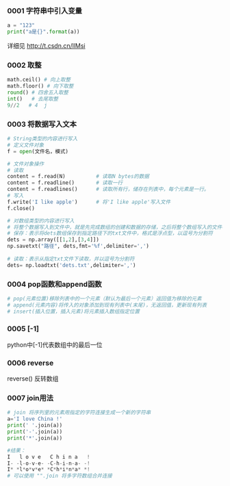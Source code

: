 ### 0001  字符串中引入变量

```python
a = "123"
print("a是{}".format(a))
```

详细见  http://t.csdn.cn/llMsi

### 0002 取整

```python
math.ceil() # 向上取整
math.floor() # 向下取整
round() # 四舍五入取整
int()   # 去尾取整
9//2   # 4  j
```

### 0003 将数据写入文本

```python
# String类型的内容进行写入
# 定义文件对象
f = open(文件名，模式)

# 文件对象操作
# 读取
content = f.read(N)          # 读取N bytes的数据
content = f.readline()       # 读取一行
content = f.readlines()      # 读取所有行，储存在列表中，每个元素是一行。
# 写入
f.write('I like apple')      # 将'I like apple'写入文件
f.close()

# 对数组类型的内容进行写入
# 将整个数据写入到文件中，就是先完成数组的创建和数据的存储，之后将整个数组写入的文件中。
# 保存：表示将dets数组保存到指定路径下的txt文件中，格式是浮点型，以逗号为分割符
dets = np.array([[1,2],[3,4]])
np.savetxt("路径", dets,fmt='%f',delimiter=',')
 
# 读取：表示从指定txt文件下读取，并以逗号为分割符
dets= np.loadtxt('dets.txt',delimiter=',')

```

### 0004 pop函数和append函数

```python
# pop(元素位置)移除列表中的一个元素（默认为最后一个元素）返回值为移除的元素
# append(元素内容)将传入的对象添加到现有列表中(末尾)，无返回值，更新现有列表
# insert(插入位置，插入元素)将元素插入数组指定位置
```

### 0005 [-1]

python中[-1]代表数组中的最后一位

### 0006 reverse

reverse() 反转数组

### 0007 join用法

```python
# join 将序列里的元素用指定的字符连接生成一个新的字符串
a='I love China !'
print(' '.join(a))
print('-'.join(a))
print('*'.join(a))

#结果：
I   l o v e   C h i n a   !
I- -l-o-v-e- -C-h-i-n-a- -!
I* *l*o*v*e* *C*h*i*n*a* *!
# 可以使用 "".join 将多字符数组合并连接
```



